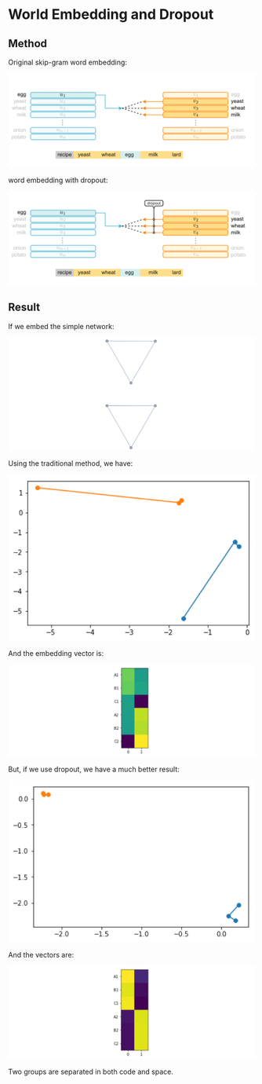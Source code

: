 # World Embedding and Dropout

## Method

Original skip-gram word embedding:

![](./figures/skip_gram_0.png)

word embedding with dropout:

![](./figures/skip_gram.png)

## Result

If we embed the simple network:

![](./figures/WechatIMG249.png)

Using the traditional method, we have:

![](./figures/WechatIMG253.png)

And the embedding vector is:

![](./figures/WechatIMG252.png)

But, if we use dropout, we have a much better result:

![](./figures/WechatIMG251.png)

And the vectors are:

![](./figures/WechatIMG250.png)

Two groups are separated in both code and space.
